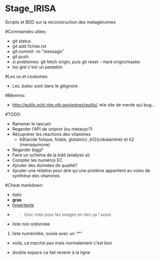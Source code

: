 # Stage_IRISA
Scripts et BDD sur la reconstruction des metagénomes

#Commandes utiles:
- git status
- git add fichier.txt
- git commit -m "message"
- git push
- si problemes: git fetch origin, puis git reset --hard origin/master
- les gist c'est un pastebin

#Les us et coutumes:
- Les .balec sont dans le gitignore 

#Memmo:
- http://eutils.ncbi.nlm.nih.gov/entrez/eutils/ =>le site de merde qui bug...

#TODO:
- Ramener le tascam
- Regarder l'API de uniprot (ou metacyc?)
- Récuprérer les réactions des vitamines
    - b9(acide folique, folate, glutamic) ,b12(cobalamine) et k2 (menaquinone)
- Regarder bigg?
- Faire un schéma de la bdd (analyse si)
- Compter les numéros EC
- Ajouter des données de qualité?
- Ajouter une relation pour dire qu'une protéine appartient au voies de synthèse des vitamines

#Cheat markdown:
- _italic_
- **gras**
- [hypertexte](https://intranet.inria.fr/)
- >bloc note pour les images en lien ya ! aussi
* liste non ordonnée
1. liste numérotée, suivie avec un "*"
* voila, ca marche pas mais normalement c'est bon
- double espace ca fait revenir à la ligne